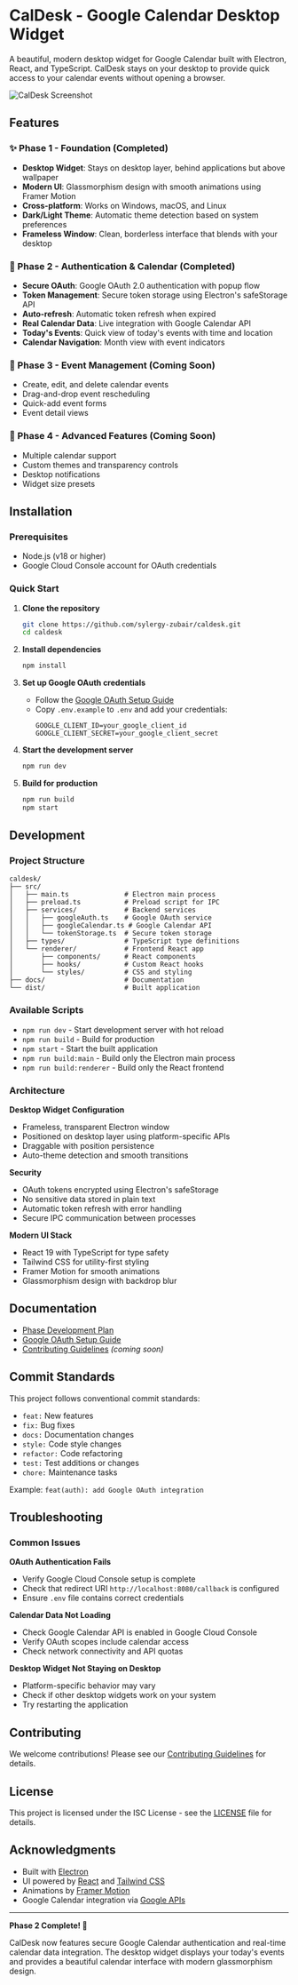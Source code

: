 # CalDesk - Google Calendar Desktop Widget

A beautiful, modern desktop widget for Google Calendar built with Electron, React, and TypeScript. CalDesk stays on your desktop to provide quick access to your calendar events without opening a browser.

![CalDesk Screenshot](docs/images/screenshot.png)

## Features

### ✨ Phase 1 - Foundation (Completed)
- **Desktop Widget**: Stays on desktop layer, behind applications but above wallpaper
- **Modern UI**: Glassmorphism design with smooth animations using Framer Motion
- **Cross-platform**: Works on Windows, macOS, and Linux
- **Dark/Light Theme**: Automatic theme detection based on system preferences
- **Frameless Window**: Clean, borderless interface that blends with your desktop

### 🔐 Phase 2 - Authentication & Calendar (Completed)
- **Secure OAuth**: Google OAuth 2.0 authentication with popup flow
- **Token Management**: Secure token storage using Electron's safeStorage API
- **Auto-refresh**: Automatic token refresh when expired
- **Real Calendar Data**: Live integration with Google Calendar API
- **Today's Events**: Quick view of today's events with time and location
- **Calendar Navigation**: Month view with event indicators

### 🚀 Phase 3 - Event Management (Coming Soon)
- Create, edit, and delete calendar events
- Drag-and-drop event rescheduling
- Quick-add event forms
- Event detail views

### 🎨 Phase 4 - Advanced Features (Coming Soon)
- Multiple calendar support
- Custom themes and transparency controls
- Desktop notifications
- Widget size presets

## Installation

### Prerequisites
- Node.js (v18 or higher)
- Google Cloud Console account for OAuth credentials

### Quick Start

1. **Clone the repository**
   ```bash
   git clone https://github.com/sylergy-zubair/caldesk.git
   cd caldesk
   ```

2. **Install dependencies**
   ```bash
   npm install
   ```

3. **Set up Google OAuth credentials**
   - Follow the [Google OAuth Setup Guide](docs/development/google-oauth-setup.md)
   - Copy `.env.example` to `.env` and add your credentials:
     ```env
     GOOGLE_CLIENT_ID=your_google_client_id
     GOOGLE_CLIENT_SECRET=your_google_client_secret
     ```

4. **Start the development server**
   ```bash
   npm run dev
   ```

5. **Build for production**
   ```bash
   npm run build
   npm start
   ```

## Development

### Project Structure
```
caldesk/
├── src/
│   ├── main.ts              # Electron main process
│   ├── preload.ts           # Preload script for IPC
│   ├── services/            # Backend services
│   │   ├── googleAuth.ts    # Google OAuth service
│   │   ├── googleCalendar.ts # Google Calendar API
│   │   └── tokenStorage.ts  # Secure token storage
│   ├── types/               # TypeScript type definitions
│   └── renderer/            # Frontend React app
│       ├── components/      # React components
│       ├── hooks/           # Custom React hooks
│       └── styles/          # CSS and styling
├── docs/                    # Documentation
└── dist/                    # Built application
```

### Available Scripts

- `npm run dev` - Start development server with hot reload
- `npm run build` - Build for production
- `npm start` - Start the built application
- `npm run build:main` - Build only the Electron main process
- `npm run build:renderer` - Build only the React frontend

### Architecture

**Desktop Widget Configuration**
- Frameless, transparent Electron window
- Positioned on desktop layer using platform-specific APIs
- Draggable with position persistence
- Auto-theme detection and smooth transitions

**Security**
- OAuth tokens encrypted using Electron's safeStorage
- No sensitive data stored in plain text
- Automatic token refresh with error handling
- Secure IPC communication between processes

**Modern UI Stack**
- React 19 with TypeScript for type safety
- Tailwind CSS for utility-first styling
- Framer Motion for smooth animations
- Glassmorphism design with backdrop blur

## Documentation

- [Phase Development Plan](docs/development/phased-plan.md)
- [Google OAuth Setup Guide](docs/development/google-oauth-setup.md)
- [Contributing Guidelines](CONTRIBUTING.md) *(coming soon)*

## Commit Standards

This project follows conventional commit standards:

- `feat:` New features
- `fix:` Bug fixes  
- `docs:` Documentation changes
- `style:` Code style changes
- `refactor:` Code refactoring
- `test:` Test additions or changes
- `chore:` Maintenance tasks

Example: `feat(auth): add Google OAuth integration`

## Troubleshooting

### Common Issues

**OAuth Authentication Fails**
- Verify Google Cloud Console setup is complete
- Check that redirect URI `http://localhost:8080/callback` is configured
- Ensure `.env` file contains correct credentials

**Calendar Data Not Loading**
- Check Google Calendar API is enabled in Google Cloud Console
- Verify OAuth scopes include calendar access
- Check network connectivity and API quotas

**Desktop Widget Not Staying on Desktop**
- Platform-specific behavior may vary
- Check if other desktop widgets work on your system
- Try restarting the application

## Contributing

We welcome contributions! Please see our [Contributing Guidelines](CONTRIBUTING.md) for details.

## License

This project is licensed under the ISC License - see the [LICENSE](LICENSE) file for details.

## Acknowledgments

- Built with [Electron](https://electronjs.org/)
- UI powered by [React](https://reactjs.org/) and [Tailwind CSS](https://tailwindcss.com/)
- Animations by [Framer Motion](https://www.framer.com/motion/)
- Google Calendar integration via [Google APIs](https://developers.google.com/calendar)

---

**Phase 2 Complete! 🎉**

CalDesk now features secure Google Calendar authentication and real-time calendar data integration. The desktop widget displays your today's events and provides a beautiful calendar interface with modern glassmorphism design.